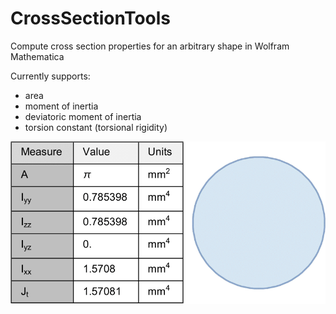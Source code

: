 # CrossSectionTools

Compute cross section properties for an arbitrary shape in Wolfram Mathematica

Currently supports:

 - area
 - moment of inertia
 - deviatoric moment of inertia
 - torsion constant (torsional rigidity)

![Screenshot](screenshot.png)
